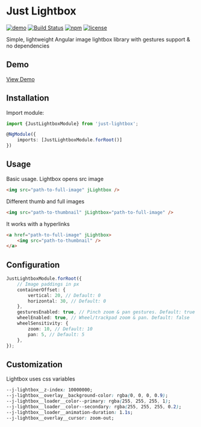 # Just Lightbox

[![demo](https://img.shields.io/badge/-demo-blue)](https://fayriot.github.io/just-lightbox/)
[![Build Status](https://travis-ci.com/fayriot/just-lightbox.svg?branch=main)](https://travis-ci.com/fayriot/just-lightbox)
[![npm](https://img.shields.io/npm/v/just-lightbox.svg)](https://www.npmjs.com/package/just-lightbox)
[![license](https://img.shields.io/github/license/mashape/apistatus.svg)](https://github.com/fayriot/just-lightbox/blob/main/LICENSE)

Simple, lightweight Angular image lightbox library with gestures support & no dependencies

## Demo

[View Demo](https://fayriot.github.io/just-lightbox/)

## Installation

Import module:

```ts
import {JustLightboxModule} from 'just-lightbox';

@NgModule({
    imports: [JustLightboxModule.forRoot()]
})
```

## Usage

Basic usage. Lightbox opens src image

```html
<img src="path-to-full-image" jLightbox />
```

Different thumb and full images

```html
<img src="path-to-thumbnail" jLightbox="path-to-full-image" />
```

It works with a hyperlinks

```html
<a href="path-to-full-image" jLightbox>
    <img src="path-to-thumbnail" />
</a>
```

## Configuration

```ts
JustLightboxModule.forRoot({
    // Image paddings in px
    containerOffset: {
        vertical: 20, // Default: 0
        horizontal: 30, // Default: 0
    },
    gesturesEnabled: true, // Pinch zoom & pan gestures. Default: true
    wheelEnabled: true, // Wheel/trackpad zoom & pan. Default: false
    wheelSensitivity: {
        zoom: 10, // Default: 10
        pan: 5, // Default: 5
    },
});
```

## Customization

Lightbox uses css variables

```css
--j-lightbox__z-index: 10000000;
--j-lightbox__overlay__background-color: rgba(0, 0, 0, 0.9);
--j-lightbox__loader__color--primary: rgba(255, 255, 255, 1);
--j-lightbox__loader__color--secondary: rgba(255, 255, 255, 0.2);
--j-lightbox__loader__animation-duration: 1.1s;
--j-lightbox__overlay__cursor: zoom-out;
```
